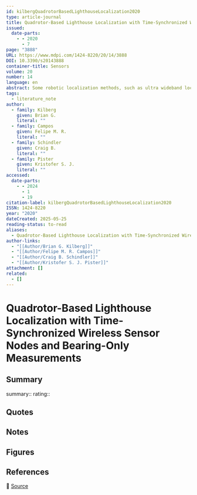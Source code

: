 ```yaml
---
id: kilbergQuadrotorBasedLighthouseLocalization2020
type: article-journal
title: Quadrotor-Based Lighthouse Localization with Time-Synchronized Wireless Sensor Nodes and Bearing-Only Measurements
issued:
  date-parts:
    - - 2020
      - 7
page: "3888"
URL: https://www.mdpi.com/1424-8220/20/14/3888
DOI: 10.3390/s20143888
container-title: Sensors
volume: 20
number: 14
language: en
abstract: Some robotic localization methods, such as ultra wideband localization and lighthouse localization, require external localization infrastructure in order to operate. However, there are situations where this localization infrastructure does not exist in the ﬁeld, such as robotic exploration tasks. Deploying low power wireless sensor networks (WSNs) as localization infrastructure can potentially solve this problem. In this work, we demonstrate the use of an OpenWSN network of miniaturized low power sensor nodes as localization infrastructure. We demonstrate a quadrotor performing laser-based relative bearing measurements of stationary wireless sensor nodes with known locations and using these measurements to localize itself. These laser-based measurements require little computation on the WSN nodes, and are compatible with state-of-the-art 2 mm × 3 mm monolithic wireless system-on-chips (SoCs). These capabilities were demonstrated on a Crazyﬂie quadcopter using an Extended Kalman Filter and a network of motes running the OpenWSN wireless sensor network stack. The RMS error for X positioning was 0.57 m and the error for Y positioning was 0.39 m. This is the ﬁrst use of an OpenWSN sensor network to support robotic localization. Furthermore, simulations show that these same measurements could be used for localizing sensor motes with unknown locations in the future.
tags:
  - literature_note
author:
  - family: Kilberg
    given: Brian G.
    literal: ""
  - family: Campos
    given: Felipe M. R.
    literal: ""
  - family: Schindler
    given: Craig B.
    literal: ""
  - family: Pister
    given: Kristofer S. J.
    literal: ""
accessed:
  date-parts:
    - - 2024
      - 1
      - 19
citation-label: kilbergQuadrotorBasedLighthouseLocalization2020
ISSN: 1424-8220
year: "2020"
dateCreated: 2025-05-25
reading-status: to-read
aliases:
  - Quadrotor-Based Lighthouse Localization with Time-Synchronized Wireless Sensor Nodes and Bearing-Only Measurements
author-links:
  - "[[Author/Brian G. Kilberg]]"
  - "[[Author/Felipe M. R. Campos]]"
  - "[[Author/Craig B. Schindler]]"
  - "[[Author/Kristofer S. J. Pister]]"
attachment: []
related:
  - []
---
```


# Quadrotor-Based Lighthouse Localization with Time-Synchronized Wireless Sensor Nodes and Bearing-Only Measurements

## Summary
summary::
rating::

## Quotes

## Notes

## Figures

## References

🔗 [Source](https://www.mdpi.com/1424-8220/20/14/3888)

